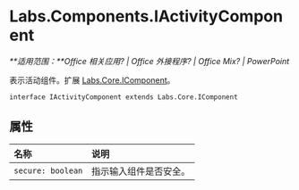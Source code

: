 
# <a name="labs.components.iactivitycomponent"></a>Labs.Components.IActivityComponent

 _**适用范围：**Office 相关应用? | Office 外接程序? | Office Mix? | PowerPoint_

表示活动组件。扩展 [Labs.Core.IComponent](../../reference/office-mix/labs.core.icomponent.md)。

```
interface IActivityComponent extends Labs.Core.IComponent
```


## <a name="properties"></a>属性


|名称|说明|
|:-----|:-----|
| `secure: boolean`|指示输入组件是否安全。|
